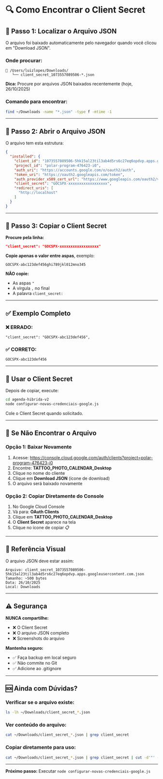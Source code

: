 # 🔍 Como Encontrar o Client Secret

## 📁 Passo 1: Localizar o Arquivo JSON

O arquivo foi baixado automaticamente pelo navegador quando você clicou em "Download JSON".

### Onde procurar:
```
📂 /Users/luizlopes/Downloads/
   └── client_secret_1073557089506-*.json
```

**Dica:** Procure por arquivos JSON baixados recentemente (hoje, 26/10/2025)

### Comando para encontrar:
```bash
find ~/Downloads -name "*.json" -type f -mtime -1
```

---

## 📄 Passo 2: Abrir o Arquivo JSON

O arquivo tem esta estrutura:

```json
{
  "installed": {
    "client_id": "1073557089506-5hk15al23til3ab4d5rs6c27eq6opdvp.apps.googleusercontent.com",
    "project_id": "polar-program-476423-i0",
    "auth_uri": "https://accounts.google.com/o/oauth2/auth",
    "token_uri": "https://oauth2.googleapis.com/token",
    "auth_provider_x509_cert_url": "https://www.googleapis.com/oauth2/v1/certs",
    "client_secret": "GOCSPX-xxxxxxxxxxxxxxxxxx",
    "redirect_uris": [
      "http://localhost"
    ]
  }
}
```

---

## 🔑 Passo 3: Copiar o Client Secret

**Procure pela linha:**
```json
"client_secret": "GOCSPX-xxxxxxxxxxxxxxxxxx"
```

**Copie apenas o valor entre aspas**, exemplo:
```
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45
```

**NÃO copie:**
- As aspas `"`
- A vírgula `,` no final
- A palavra `client_secret:`

---

## ✅ Exemplo Completo

### ❌ ERRADO:
```
"client_secret": "GOCSPX-abc123def456",
```

### ✅ CORRETO:
```
GOCSPX-abc123def456
```

---

## 🚀 Usar o Client Secret

Depois de copiar, execute:

```bash
cd agenda-hibrida-v2
node configurar-novas-credenciais-google.js
```

Cole o Client Secret quando solicitado.

---

## 🔄 Se Não Encontrar o Arquivo

### Opção 1: Baixar Novamente

1. Acesse: https://console.cloud.google.com/auth/clients?project=polar-program-476423-i0
2. Encontre: **TATTOO_PHOTO_CALENDAR_Desktop**
3. Clique no nome do cliente
4. Clique em **Download JSON** (ícone de download)
5. O arquivo será baixado novamente

### Opção 2: Copiar Diretamente do Console

1. No Google Cloud Console
2. Vá para: **OAuth Clients**
3. Clique em **TATTOO_PHOTO_CALENDAR_Desktop**
4. O **Client Secret** aparece na tela
5. Clique no ícone de copiar 📋

---

## 📸 Referência Visual

O arquivo JSON deve estar assim:

```
Arquivo: client_secret_1073557089506-5hk15al23til3ab4d5rs6c27eq6opdvp.apps.googleusercontent.com.json
Tamanho: ~500 bytes
Data: 26/10/2025
Local: Downloads
```

---

## ⚠️ Segurança

**NUNCA compartilhe:**
- ❌ O Client Secret
- ❌ O arquivo JSON completo
- ❌ Screenshots do arquivo

**Mantenha seguro:**
- ✅ Faça backup em local seguro
- ✅ Não commite no Git
- ✅ Adicione ao .gitignore

---

## 🆘 Ainda com Dúvidas?

### Verificar se o arquivo existe:
```bash
ls -lh ~/Downloads/client_secret_*.json
```

### Ver conteúdo do arquivo:
```bash
cat ~/Downloads/client_secret_*.json | grep client_secret
```

### Copiar diretamente para uso:
```bash
cat ~/Downloads/client_secret_*.json | grep client_secret | cut -d'"' -f4
```

---

**Próximo passo:** Executar `node configurar-novas-credenciais-google.js`

